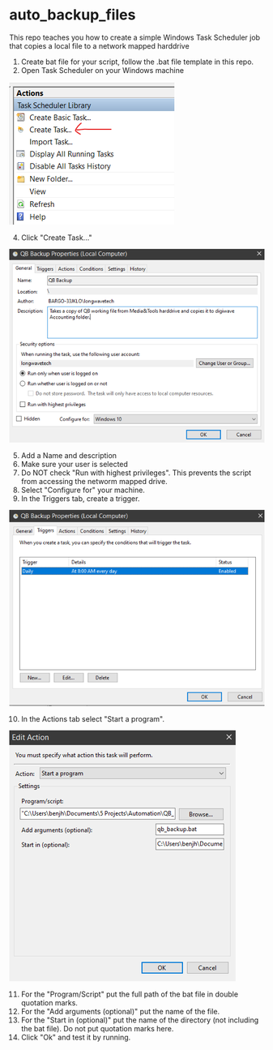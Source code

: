 # auto_backup_files
This repo teaches you how to create a simple Windows Task Scheduler job that copies a local file to a network mapped harddrive

1) Create bat file for your script, follow the .bat file template in this repo.
2) Open Task Scheduler on your Windows machine

![](https://github.com/benjaminhuang13/auto_backup_files/blob/main/imgs/back_up_1.png)

4) Click "Create Task..."

![](https://github.com/benjaminhuang13/auto_backup_files/blob/main/imgs/back_up_2.png)

5) Add a Name and description
6) Make sure your user is selected
7) Do NOT check "Run with highest privileges". This prevents the script from accessing the networm mapped drive.
8) Select "Configure for" your machine.
9) In the Triggers tab, create a trigger.

![](https://github.com/benjaminhuang13/auto_backup_files/blob/main/imgs/back_up_3.png)

10) In the Actions tab select "Start a program".

![](https://github.com/benjaminhuang13/auto_backup_files/blob/main/imgs/back_up_4.png)

11) For the "Program/Script" put the full path of the bat file in double quotation marks.
12) For the "Add arguments (optional)" put the name of the file.
13) For the "Start in (optional)" put the name of the directory (not including the bat file). Do not put quotation marks here.
14) Click "Ok" and test it by running.
